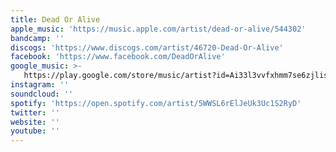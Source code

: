 ```yaml
---
title: Dead Or Alive
apple_music: 'https://music.apple.com/artist/dead-or-alive/544302'
bandcamp: ''
discogs: 'https://www.discogs.com/artist/46720-Dead-Or-Alive'
facebook: 'https://www.facebook.com/DeadOrAlive'
google_music: >-
   https://play.google.com/store/music/artist?id=Ai33l3vvfxhmm7se6zjlisxvpbi
instagram: ''
soundcloud: ''
spotify: 'https://open.spotify.com/artist/5WWSL6rElJeUk3Uc1S2RyD'
twitter: ''
website: ''
youtube: ''
---
```

